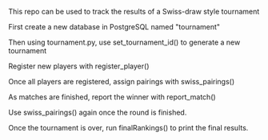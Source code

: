 This repo can be used to track the results of a Swiss-draw style tournament

First create a new database in PostgreSQL named "tournament"


Then using tournament.py, use set_tournament_id() to generate a new tournament

Register new players with register_player()

Once all players are registered, assign pairings with swiss_pairings()

As matches are finished, report the winner with report_match()

Use swiss_pairings() again once the round is finished.

Once the tournament is over, run finalRankings() to print the final results.